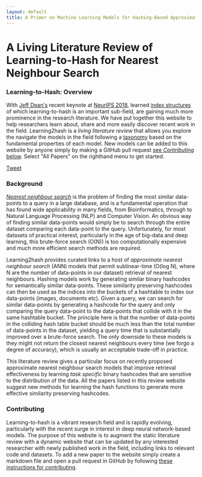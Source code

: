 ```yaml
---
layout: default
title: A Primer on Machine Learning Models for Hashing-Based Approximate Nearevst Neighbour Search
---
```


# A Living Literature Review of Learning-to-Hash for Nearest Neighbour Search

### Learning-to-Hash: Overview

With [Jeff Dean's](https://twitter.com/jeffdean/status/1063679694283857920?lang=en) recent keynote at [NeurIPS 2018](https://nips.cc/Conferences/2018), learned [index structures](https://dl.acm.org/citation.cfm?id=3196909) of which learning-to-hash is an important sub-field, are gaining much more prominence in the research literature. We have put together this website to help researchers learn about, share and more easily discover recent work in the field. Learning2hash is a *living literature review* that allows you explore the navigate the models in the field following a [taxonomy](\base-taxonomy) based on the fundamental properties of each model. New models can be added to this website by anyone simply by making a GitHub pull request [see *Contributing* below](contributing.html). Select "All Papers" on the righthand menu to get started.

<a href="https://twitter.com/share?ref_src=twsrc%5Etfw" class="twitter-share-button" data-show-count="false">Tweet</a><script async src="https://platform.twitter.com/widgets.js" charset="utf-8"></script>

### Background

*[Nearest neighbour search](https://en.wikipedia.org/wiki/Nearest_neighbor_search)* is the problem of finding the most similar data-points to a query in a large database, and is a fundamental operation that has found wide applicability in many fields, from Bioinformatics, through to Natural Language Processing (NLP) and Computer Vision. An obvious way of finding similar data-points would simply be to search through the entire dataset comparing each data-point to the query. Unfortunately, for most datasets of practical interest, particularly in the age of big-data and deep learning, this brute-force search (O(N)) is too computationally expensive and much more efficient search methods are required.

Learning2hash provides curated links to a host of *approximate nearest neighbour search* (ANN) models that permit sublinear-time (O(log N), where N are the number of data-points in our dataset) retrieval of nearest neighbours. Hashing models work by generating similar binary hashcodes for semantically similar data-points. These similarity preserving hashcodes can then be used as the indices into the buckets of a hashtable to index our data-points (images, documents etc). Given a query, we can search for similar data-points by generating a hashcode for the query and only comparing the query data-point to the data-points that collide with it in the same hashtable bucket. The principle here is that the number of data-points in the colliding hash table bucket should be much less than the total number of data-points in the dataset, yielding a query time that is substantially improved over a brute-force search. The only downside to these models is they might not return the closest nearest neighbours every time (we forgo a degree of accuracy), which is usually an acceptable trade-off in practice. 

This literature review gives a particular focus on recently proposed approximate nearest neighbour search models that improve retrieval effectiveness by learning *task specific* binary hashcodes that are sensitive to the distribution of the data. All the papers listed in this review website suggest new methods for learning the hash functions to generate more effective similarity preserving hashcodes.

### Contributing

Learning-to-hash is a vibrant research field and is rapidly evolving, particularly with the recent surge in interest in deep neural network-based models. The purpose of this website is to augment the static literature review with a dynamic website that can be updated by any interested researcher with newly published work in the field, including links to relevant code and datasets. To add a new paper to the website simply create a markdown file and open a pull request in GitHub by following [these instructions for contributing](contributing.html).

